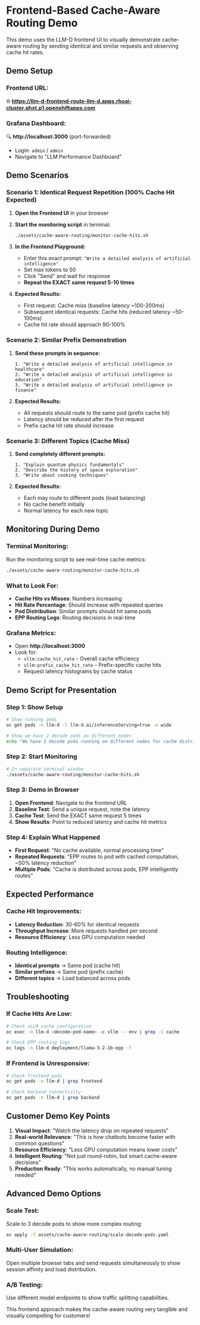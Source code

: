 # Frontend-Based Cache-Aware Routing Demo

This demo uses the LLM-D frontend UI to visually demonstrate cache-aware routing by sending identical and similar requests and observing cache hit rates.

## Demo Setup

### **Frontend URL:**
🌐 **https://llm-d-frontend-route-llm-d.apps.rhoai-cluster.qhxt.p1.openshiftapps.com**

### **Grafana Dashboard:**
🔍 **http://localhost:3000** (port-forwarded)
- Login: `admin` / `admin`
- Navigate to "LLM Performance Dashboard"

## Demo Scenarios

### **Scenario 1: Identical Request Repetition (100% Cache Hit Expected)**

1. **Open the Frontend UI** in your browser
2. **Start the monitoring script** in terminal:
   ```bash
   ./assets/cache-aware-routing/monitor-cache-hits.sh
   ```

3. **In the Frontend Playground:**
   - Enter this exact prompt: `"Write a detailed analysis of artificial intelligence"`
   - Set max tokens to 50
   - Click "Send" and wait for response
   - **Repeat the EXACT same request 5-10 times**

4. **Expected Results:**
   - First request: Cache miss (baseline latency ~100-200ms)
   - Subsequent identical requests: Cache hits (reduced latency ~50-100ms)
   - Cache hit rate should approach 90-100%

### **Scenario 2: Similar Prefix Demonstration**

1. **Send these prompts in sequence:**
   ```
   1. "Write a detailed analysis of artificial intelligence in healthcare"
   2. "Write a detailed analysis of artificial intelligence in education"  
   3. "Write a detailed analysis of artificial intelligence in finance"
   ```

2. **Expected Results:**
   - All requests should route to the same pod (prefix cache hit)
   - Latency should be reduced after the first request
   - Prefix cache hit rate should increase

### **Scenario 3: Different Topics (Cache Miss)**

1. **Send completely different prompts:**
   ```
   1. "Explain quantum physics fundamentals"
   2. "Describe the history of space exploration"
   3. "Write about cooking techniques"
   ```

2. **Expected Results:**
   - Each may route to different pods (load balancing)
   - No cache benefit initially
   - Normal latency for each new topic

## Monitoring During Demo

### **Terminal Monitoring:**
Run the monitoring script to see real-time cache metrics:
```bash
./assets/cache-aware-routing/monitor-cache-hits.sh
```

### **What to Look For:**
- **Cache Hits vs Misses**: Numbers increasing
- **Hit Rate Percentage**: Should increase with repeated queries
- **Pod Distribution**: Similar prompts should hit same pods
- **EPP Routing Logs**: Routing decisions in real-time

### **Grafana Metrics:**
- Open **http://localhost:3000**
- Look for:
  - `vllm:cache_hit_rate` - Overall cache efficiency
  - `vllm:prefix_cache_hit_rate` - Prefix-specific cache hits
  - Request latency histograms by cache status

## Demo Script for Presentation

### **Step 1: Show Setup**
```bash
# Show running pods
oc get pods -n llm-d -l llm-d.ai/inferenceServing=true -o wide

# Show we have 2 decode pods on different nodes
echo "We have 2 decode pods running on different nodes for cache distribution"
```

### **Step 2: Start Monitoring**
```bash
# In separate terminal window
./assets/cache-aware-routing/monitor-cache-hits.sh
```

### **Step 3: Demo in Browser**
1. **Open Frontend**: Navigate to the frontend URL
2. **Baseline Test**: Send a unique request, note the latency
3. **Cache Test**: Send the EXACT same request 5 times
4. **Show Results**: Point to reduced latency and cache hit metrics

### **Step 4: Explain What Happened**
- **First Request**: "No cache available, normal processing time"
- **Repeated Requests**: "EPP routes to pod with cached computation, ~50% latency reduction"
- **Multiple Pods**: "Cache is distributed across pods, EPP intelligently routes"

## Expected Performance

### **Cache Hit Improvements:**
- **Latency Reduction**: 30-60% for identical requests
- **Throughput Increase**: More requests handled per second
- **Resource Efficiency**: Less GPU computation needed

### **Routing Intelligence:**
- **Identical prompts** → Same pod (cache hit)
- **Similar prefixes** → Same pod (prefix cache)
- **Different topics** → Load balanced across pods

## Troubleshooting

### **If Cache Hits Are Low:**
```bash
# Check vLLM cache configuration
oc exec -n llm-d <decode-pod-name> -c vllm -- env | grep -i cache

# Check EPP routing logs
oc logs -n llm-d deployment/llama-3-2-1b-epp -f
```

### **If Frontend is Unresponsive:**
```bash
# Check frontend pods
oc get pods -n llm-d | grep frontend

# Check backend connectivity
oc get pods -n llm-d | grep backend
```

## Customer Demo Key Points

1. **Visual Impact**: "Watch the latency drop on repeated requests"
2. **Real-world Relevance**: "This is how chatbots become faster with common questions"
3. **Resource Efficiency**: "Less GPU computation means lower costs"
4. **Intelligent Routing**: "Not just round-robin, but smart cache-aware decisions"
5. **Production Ready**: "This works automatically, no manual tuning needed"

## Advanced Demo Options

### **Scale Test**: 
Scale to 3 decode pods to show more complex routing:
```bash
oc apply -f assets/cache-aware-routing/scale-decode-pods.yaml
```

### **Multi-User Simulation**:
Open multiple browser tabs and send requests simultaneously to show session affinity and load distribution.

### **A/B Testing**:
Use different model endpoints to show traffic splitting capabilities.

This frontend approach makes the cache-aware routing very tangible and visually compelling for customers!

